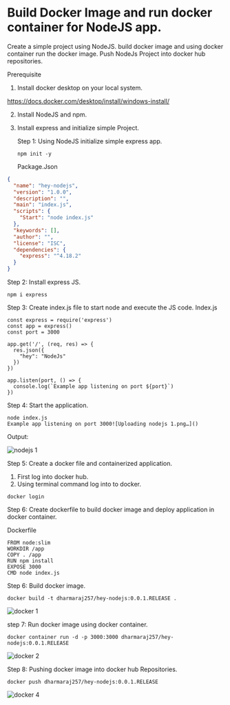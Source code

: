 
# Build Docker Image and run docker container for NodeJS app.
Create a simple project using NodeJS. build docker image and using docker container run the docker image. Push NodeJs Project into docker hub  repositories.

  Prerequisite

1.	Install docker desktop on your local system.

https://docs.docker.com/desktop/install/windows-install/

2.	Install NodeJS and npm. 
3.	Install express and initialize simple Project.

    Step 1: Using NodeJS initialize simple express app.
    ```
    npm init -y
    ```
    Package.Json    
```json
{
  "name": "hey-nodejs",
  "version": "1.0.0",
  "description": "",
  "main": "index.js",
  "scripts": {
    "Start": "node index.js"
  },
  "keywords": [],
  "author": "",
  "license": "ISC",
  "dependencies": {
    "express": "^4.18.2"
  }
}
```

Step 2: 	Install express JS.
```
npm i express
```

Step 3:	Create index.js file to start node and execute the JS code.
Index.js
```
const express = require('express')
const app = express()
const port = 3000

app.get('/', (req, res) => {
  res.json({
    "hey": "NodeJs"
  })
})

app.listen(port, () => {
  console.log(`Example app listening on port ${port}`)
})

```
Step 4: Start the application.
```
node index.js 
Example app listening on port 3000![Uploading nodejs 1.png…]()

```
Output:


![nodejs 1](https://github.com/dharmaraj257/AWS-project-2/assets/100831265/76a53dd4-0931-40f1-b965-f3e9e69af6d1)

Step 5: Create a docker file and containerized application.
1.	First log into docker hub.
2.	Using terminal command log into to docker.
```
docker login
```
Step 6: Create dockerfile to build docker image and deploy application in docker container.

Dockerfile
```
FROM node:slim
WORKDIR /app
COPY . /app
RUN npm install
EXPOSE 3000
CMD node index.js

```
Step 6:	Build docker image.
 ```
 docker build -t dharmaraj257/hey-nodejs:0.0.1.RELEASE .
 ```

![docker 1](https://github.com/dharmaraj257/AWS-project-2/assets/100831265/c187c4a2-1454-4153-a387-f08a21149b6a)

 step 7:  Run docker image using docker container.     
 ```
 docker container run -d -p 3000:3000 dharmaraj257/hey-nodejs:0.0.1.RELEASE 
 ```

![docker 2](https://github.com/dharmaraj257/AWS-project-2/assets/100831265/e52569af-8e26-4742-9337-664619c50e02)

Step 8: 	Pushing docker image into docker hub Repositories.
```
docker push dharmaraj257/hey-nodejs:0.0.1.RELEASE 
```
![docker 4](https://github.com/dharmaraj257/AWS-project-2/assets/100831265/6c16c2fd-4036-4fc0-b494-725a297e8e50)
